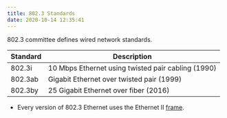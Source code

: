 ```yaml
---
title: 802.3 Standards
date: 2020-10-14 12:35:41
---
```


802.3 committee defines wired network standards.

| **Standard** | **Description**                                    |
|--------------|----------------------------------------------------|
| 802.3i       | 10 Mbps Ethernet using twisted pair cabling (1990) |
| 802.3ab      | Gigabit Ethernet over twisted pair (1999)          |
| 802.3by      | 25 Gigabit Ethernet over fiber (2016)              |

* Every version of 802.3 Ethernet uses the Ethernet II [frame](20201009144356-frame.md).
